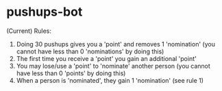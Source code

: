 # pushups-bot

(Current) Rules:
1. Doing 30 pushups gives you a 'point' and removes 1 'nomination' (you cannot have less than 0 'nominations' by doing this)
2. The first time you receive a 'point' you gain an additional 'point'
3. You may lose/use a 'point' to 'nominate' another person (you cannot have less than 0 'points' by doing this)
4. When a person is 'nominated', they gain 1 'nomination' (see rule 1)

